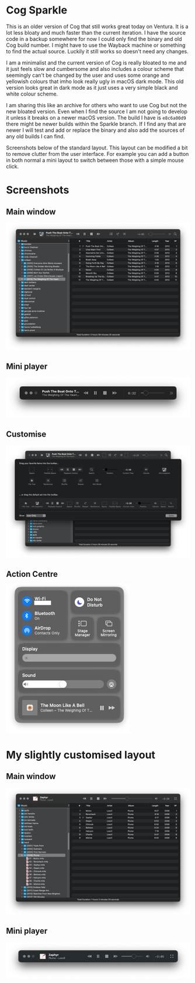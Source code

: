 # Cog Sparkle

This is an older version of Cog that still works great today on Ventura. It is a lot less bloaty and much faster than the current iteration. I have the source code in a backup somewhere for now I could only find the binary and old Cog build number. I might have to use the Wayback machine or something to find the actual source. Luckily it still works so doesn't need any changes.

I am a minimalist and the current version of Cog is really bloated to me and it just feels slow and cumbersome and also includes a colour scheme that seemingly can't be changed by the user and uses some orange and yellowish colours that imho look really ugly in macOS dark mode. This old version looks great in dark mode as it just uses a very simple black and white colour scheme.

I am sharing this like an archive for others who want to use Cog but not the new bloated version. Even when I find the source I am not going to develop it unless it breaks on a newer macOS version. The build I have is ```e8c6a00d9``` there might be newer builds within the Sparkle branch. If I find any that are newer I will test and add or replace the binary and also add the sources of any old builds I can find.

Screenshots below of the standard layout. This layout can be modified a bit to remove clutter from the user interface. For example you can add a button in both normal a mini layout to switch between those with a simple mouse click.

# Screenshots
## Main window
![main](https://raw.githubusercontent.com/zearp/cog/main/main.png)
## Mini player
![mini](https://raw.githubusercontent.com/zearp/cog/main/mini.png)
## Customise
![customise](https://raw.githubusercontent.com/zearp/cog/main/customise.png)
## Action Centre
![actioncentre](https://raw.githubusercontent.com/zearp/cog/main/actioncentre.png)

# My slightly customised layout
## Main window
![zearp-main](https://raw.githubusercontent.com/zearp/cog/main/zearp-main.png)
## Mini player
![zearp-mini](https://raw.githubusercontent.com/zearp/cog/main/zearp-mini.png)
